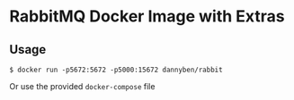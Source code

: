 RabbitMQ Docker Image with Extras
==================================================

Usage
--------------------------------------------------

    $ docker run -p5672:5672 -p5000:15672 dannyben/rabbit

Or use the provided `docker-compose` file
